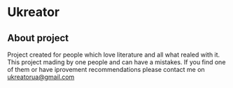 # Ukreator

## About project
Project created for people which love literature and all what realed with it.
This project mading by one people and can have a mistakes. If you find one of them or have iprovement recommendations please contact me on ukreatorua@gmail.com
